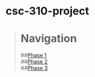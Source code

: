 # csc-310-project
># Navigation
>##[Phase 1](https://github.com/marco-colonna/csc-310-project/blob/main/phase1.md)  
>##[Phase 2](https://github.com/marco-colonna/csc-310-project/blob/main/phase2.md)  
>##[Phase 3]()
